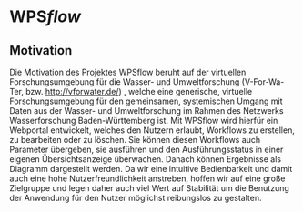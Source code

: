 # WPS*flow*

## Motivation
Die Motivation des Projektes WPSflow beruht auf der virtuellen Forschungsumgebung für die Wasser- und Umweltforschung (V-For-Wa-Ter, bzw. http://vforwater.de/) , welche eine generische, virtuelle Forschungsumgebung für den gemeinsamen, systemischen Umgang mit Daten aus der Wasser- und Umweltforschung im Rahmen des Netzwerks Wasserforschung Baden-Württemberg ist. Mit WPSflow wird hierfür ein Webportal entwickelt, welches den Nutzern erlaubt, Workflows zu erstellen, zu bearbeiten oder zu löschen. Sie können diesen Workflows auch Parameter übergeben, sie ausführen und den Ausführungsstatus in einer eigenen Übersichtsanzeige überwachen. Danach können Ergebnisse als Diagramm dargestellt werden. Da wir eine intuitive Bedienbarkeit und damit auch eine hohe Nutzerfreundlichkeit anstreben, hoffen wir auf eine große Zielgruppe und legen daher auch viel Wert auf Stabilität um die Benutzung der Anwendung für den Nutzer möglichst reibungslos zu gestalten.

